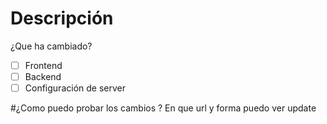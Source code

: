 # Descripción
¿Que ha cambiado?
- [ ] Frontend
- [ ] Backend
- [ ] Configuración de server

#¿Como puedo probar los cambios ?
En que url y forma puedo ver update
